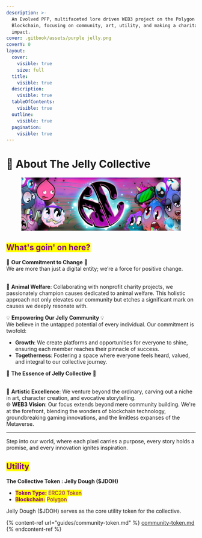 ```yaml
---
description: >-
  An Evolved PFP, multifaceted lore driven WEB3 project on the Polygon
  Blockchain, focusing on community, art, utility, and making a charitable
  impact.
cover: .gitbook/assets/purple jelly.png
coverY: 0
layout:
  cover:
    visible: true
    size: full
  title:
    visible: true
  description:
    visible: true
  tableOfContents:
    visible: true
  outline:
    visible: true
  pagination:
    visible: true
---
```


# 🍞 About The Jelly Collective



<figure><img src=".gitbook/assets/collective.jpg" alt=""><figcaption></figcaption></figure>

## <mark style="color:purple;">What's goin' on here?</mark>

💖 **Our Commitment to Change** 💖\
We are more than just a digital entity; we’re a force for positive change.

\
🐾 **Animal Welfare**: Collaborating with nonprofit charity projects, we passionately champion causes dedicated to animal welfare. This holistic approach not only elevates our community but etches a significant mark on causes we deeply resonate with.

💡 **Empowering Our Jelly Community** 💡\
We believe in the untapped potential of every individual. Our commitment is twofold:

* **Growth**: We create platforms and opportunities for everyone to shine, ensuring each member reaches their pinnacle of success.
* **Togetherness**: Fostering a space where everyone feels heard, valued, and integral to our collective journey.

💫 **The Essence of Jelly Collective** 💫

\
🎨 **Artistic Excellence**: We venture beyond the ordinary, carving out a niche in art, character creation, and evocative storytelling.\
🌐 **WEB3 Vision**: Our focus extends beyond mere community building. We're at the forefront, blending the wonders of blockchain technology, groundbreaking gaming innovations, and the limitless expanses of the Metaverse.

***

Step into our world, where each pixel carries a purpose, every story holds a promise, and every innovation ignites inspiration.

## <mark style="color:purple;">Utility</mark>&#x20;

**The Collective Token : Jelly Dough ($JDOH)**

* <mark style="color:purple;">**Token Type:**</mark> <mark style="color:purple;"></mark><mark style="color:purple;">ERC20 Token</mark>
* <mark style="color:purple;">**Blockchain:**</mark> <mark style="color:purple;"></mark><mark style="color:purple;">Polygon</mark>

Jelly Dough ($JDOH) serves as the core utility token for the collective.&#x20;

{% content-ref url="guides/community-token.md" %}
[community-token.md](guides/community-token.md)
{% endcontent-ref %}

